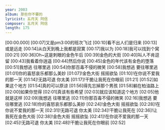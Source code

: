 ```yaml
---
year: 2003
album: 那些你不要的
lyricist: 五月天 阿信
composer: 五月天 阿信
length: 175
---
```

[00:00.000]
[00:07]又是pm3:00的班次飞过
[00:10]看不出人们是归来
[00:13]或是远走
[00:14]从白天到晚上我都是寂寞
[00:17]我以为
[00:18]我可以找到个窝
[00:21]
[00:36]Oh~这是刺眼的金色午后
[00:39]金色的大街
[00:40]叫人不肯逗留
[00:43]我看着你逍遥
[00:44]然后你说
[00:45]金色的年代该有金色的堕落
[00:51]我想逃 往哪里逃
[00:54]你那百毒不侵的微笑
[00:58]我想逃 要往哪里逃
[01:01]你的喜怒哀乐都那么美妙
[01:07]!金色大街 摇摇欲坠
[01:10]!在你说不爱我的那一天
[01:14]!无路可退 你太美
[01:17]!干脆让我死在你眼前
[01:21]
[01:52]如果这个地方
[01:54]真的可以原谅
[01:56]得先忘掉那个男孩
[01:58]躺在柏油路上
[02:00]如果你觉得
[02:01]真该有些希望
[02:03]就应该知道这个地方
[02:05]他就是这样
[02:09]我想逃 往哪里逃
[02:11]你那百毒不侵的微笑
[02:16]我想逃 要往哪里逃
[02:18]你的喜怒哀乐都那么美妙
[02:24]!金色大街 摇摇欲坠
[02:28]!在你说不爱我的那一天
[02:31]!无路可退 你太美
[02:34]!干脆让我死在
[02:36]!让我死在金色大街
[02:38]!金色大街 摇摇欲坠
[02:41]!在你说不爱我的那一天
[02:45]!无路可退 你太美
[02:48]!干脆让我死在你眼前
[02:52]